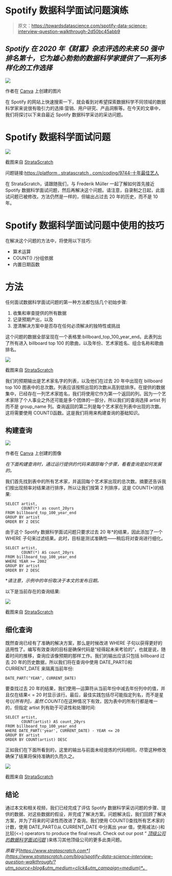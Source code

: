 # Spotify 数据科学面试问题演练

> 原文：<https://towardsdatascience.com/spotify-data-science-interview-question-walkthrough-2d50bc45abb9>

## *Spotify 在 2020 年《财富》杂志评选的未来 50 强中排名第十，它为雄心勃勃的数据科学家提供了一系列多样化的工作选择*

![](img/4016d066d7f3cf11086b86029e082971.png)

作者在 [Canva](https://canva.com/) 上创建的图片

在 Spotify 的网站上快速搜索一下，就会看到对希望探索数据科学不同领域的数据科学家来说很有吸引力的选择:营销、用户研究、产品洞察等。在今天的文章中，我们将探讨以下来自最近 Spotify 数据科学采访的采访问题。

# Spotify 数据科学面试问题

![](img/da101569a3e155bb9dda730f6a3e5a40.png)

截图来自 [StrataScratch](https://platform.stratascratch.com/coding/9744-artist-of-the-decade?python=&utm_source=blog&utm_medium=click&utm_campaign=medium)

问题链接:[https://platform . stratascratch . com/coding/9744-十年最佳艺人](https://platform.stratascratch.com/coding/9744-artist-of-the-decade?python=&utm_source=blog&utm_medium=click&utm_campaign=medium)

在 StrataScratch，请跟随我们，与 Frederik Müller 一起了解如何首先接近 Spotify 数据科学面试问题，然后再解决这个问题。请注意，自录制之日起，此面试问题已被修改。方法仍然是一样的，但输出占过去 20 年的历史，而不是 10 年。

# Spotify 数据科学面试问题中使用的技巧

在解决这个问题的方法中，将使用以下技巧:

*   算术运算
*   COUNT() /分组依据
*   内置日期函数

# 方法

任何面试数据科学面试问题的第一种方法都包括几个初始步骤:

1.  收集和审查提供的所有数据
2.  记录预期产出，以及
3.  澄清解决方案中是否存在任何必须解决的独特性或挑战

这个问题的数据全部呈现在一个表格里:billboard_top_100_year_end。此表列出了所有进入 billboard top 100 的歌曲，以及年份、艺术家姓名、组合名称和歌曲排名。

![](img/6a56fce2908ecfaa9852d94c6d049ec3.png)

截图来自 [StrataScratch](https://platform.stratascratch.com/coding/9744-artist-of-the-decade?python=&utm_source=blog&utm_medium=click&utm_campaign=medium)

我们的预期输出是艺术家名字的列表，以及他们在过去 20 年中出现在 billboard top 100 图表中的总次数。列表应该按照出现的次数从高到低排序。在提供的数据集中，已经存在一列艺术家姓名，我们将使用它作为第一个返回的列。因为一个艺术家除了个人事业之外还可能是多个团体的一部分，所以我们的查询选择 artist 列而不是 group_name 列。查询返回的第二列是每个艺术家在列表中出现的次数。这将需要使用 COUNT()函数。这是我们将用来构建查询的基础知识。

## 构建查询

![](img/8328587a5131712a1a69200372f40fb5.png)

作者在 [Canva](https://canva.com/) 上创建的图像

*在下面构建查询时，通过运行提供的代码来跟踪每个步骤，看看查询是如何发展的。*

我们首先找到表中的所有艺术家，并返回每个艺术家出现的总次数。摘要还告诉我们按出现频率对结果进行排序，所以让我们按第 2 列排序，这是 COUNT(*)的结果:

```
SELECT artist,
       COUNT(*) as count_20yrs
FROM billboard_top_100_year_end
GROUP BY artist
ORDER BY 2 DESC
```

由于这个 Spotify 数据科学面试问题只要求过去 20 年*的结果，因此添加了一个 WHERE 子句来过滤结果。此时，目标是测试准确性——稍后将对查询进行细化。

```
SELECT artist,
       COUNT(*) AS count_20yrs
FROM billboard_top_100_year_end
WHERE YEAR >= 2002
GROUP BY artist
ORDER BY 2 DESC
```

**请注意，示例中的年份取决于本文的发布日期。*

以下是当前存在的查询结果:

![](img/0e36b1975287950b0dade50acf105551.png)

截图来自 [StrataScratch](https://platform.stratascratch.com/coding/9744-artist-of-the-decade?python=&utm_source=blog&utm_medium=click&utm_campaign=medium)

## 细化查询

既然查询已经有了准确的解决方案，那么是时候改进 WHERE 子句以获得更好的适用性了。编写有效查询的目标是确保代码是“经得起未来考验的”，也就是说，随着时间的推移，查询应该像预期的那样工作。我们的输出应该只包括 billboard 过去 20 年的历史数据，所以我们将在查询中使用 DATE_PART()和 CURRENT_DATE 来隔离当前年份:

```
DATE_PART(‘YEAR’, CURRENT_DATE)
```

要查找过去 20 年的结果，我们使用—运算符从当前年份中减去年份列中的值，并且仅在结果< = 20 时显示该行。最后，最佳实践包括尽可能指定列名，而不是星号(*)[所有列]。虽然 COUNT(*)在这种情况下有效，因为表中的所有行都是唯一的，但指定 artist 列有助于可读性和处理时间:

```
SELECT artist,
       COUNT(artist) AS count_20yrs
FROM billboard_top_100_year_end
WHERE DATE_PART('year', CURRENT_DATE) - YEAR <= 20
GROUP BY artist
ORDER BY COUNT(artist) DESC
```

正如我们在下面所看到的，这里的输出与前面未经提炼的代码相同，尽管这种修改确保了结果将保持准确的久而久之。

![](img/f84b490c52f9d391af62f9b7dac31866.png)

截图来自 [StrataScratch](https://platform.stratascratch.com/coding/9744-artist-of-the-decade?python=&utm_source=blog&utm_medium=click&utm_campaign=medium)

## 结论

通过本文和相关视频，我们已经完成了评估 Spotify 数据科学采访问题的步骤、提供的数据、对这些数据的假设，并完成了解决方案。问题解决后，我们回顾了解决方案，并为了将来的可读性而改进了查询。我们使用 COUNT()查找所有艺术家的计数，使用 DATE_PART()从 CURRENT_DATE 中分离出 year 值，使用减法(-)和比较(<=) operators to produce the final result. Check out our post “ [*顶级公司的数据科学面试问题*](https://www.stratascratch.com/blog/40-data-science-interview-questions-from-top-companies/?utm_source=blog&utm_medium=click&utm_campaign=medium) )来练习其他顶级公司的更多此类问题。

*原载于*[*https://www.stratascratch.com*](https://www.stratascratch.com/blog/spotify-data-science-interview-question-walkthrough/?utm_source=blog&utm_medium=click&utm_campaign=medium)*。*